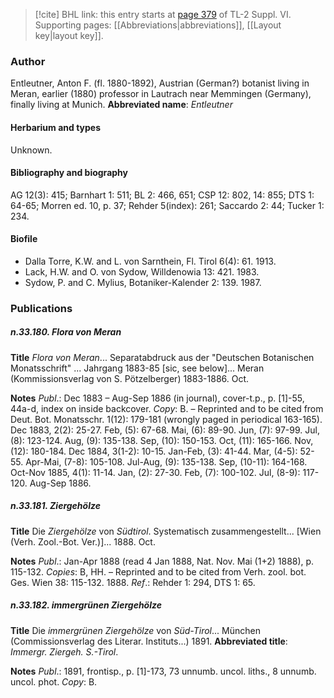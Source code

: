 > [!cite] BHL link: this entry starts at [page 379](https://www.biodiversitylibrary.org/page/33260367) of TL-2 Suppl. VI.
> Supporting pages: [[Abbreviations|abbreviations]], [[Layout key|layout key]].

### Author

Entleutner, Anton F. (fl. 1880-1892), Austrian (German?) botanist living in Meran, earlier (1880) professor in Lautrach near Memmingen (Germany), finally living at Munich. 
**Abbreviated name**: *Entleutner*

#### Herbarium and types

Unknown.

#### Bibliography and biography

AG 12(3): 415; Barnhart 1: 511; BL 2: 466, 651; CSP 12: 802, 14: 855; DTS 1: 64-65; Morren ed. 10, p. 37; Rehder 5(index): 261; Saccardo 2: 44; Tucker 1: 234.

#### Biofile

- Dalla Torre, K.W. and L. von Sarnthein, Fl. Tirol 6(4): 61. 1913.
- Lack, H.W. and O. von Sydow, Willdenowia 13: 421. 1983.
- Sydow, P. and C. Mylius, Botaniker-Kalender 2: 139. 1987.

### Publications

##### n.33.180. Flora von Meran

**Title**
*Flora von Meran*... Separatabdruck aus der "Deutschen Botanischen Monatsschrift" ... Jahrgang 1883-85 \[sic, see below\]... Meran (Kommissionsverlag von S. Pötzelberger) 1883-1886. Oct.

**Notes**
*Publ*.: Dec 1883 – Aug-Sep 1886 (in journal), cover-t.p., p. \[1\]-55, 44a-d, index on inside backcover. *Copy*: B. – Reprinted and to be cited from Deut. Bot. Monatsschr. 1(12): 179-181 (wrongly paged in periodical 163-165). Dec 1883, 2(2): 25-27. Feb, (5): 67-68. Mai, (6): 89-90. Jun, (7): 97-99. Jul, (8): 123-124. Aug, (9): 135-138. Sep, (10): 150-153. Oct, (11): 165-166. Nov, (12): 180-184. Dec 1884, 3(1-2): 10-15. Jan-Feb, (3): 41-44. Mar, (4-5): 52-55. Apr-Mai, (7-8): 105-108. Jul-Aug, (9): 135-138. Sep, (10-11): 164-168. Oct-Nov 1885, 4(1): 11-14. Jan, (2): 27-30. Feb, (7): 100-102. Jul, (8-9): 117-120. Aug-Sep 1886.

##### n.33.181. Ziergehölze

**Title**
Die *Ziergehölze* von *Südtirol*. Systematisch zusammengestellt... \[Wien (Verh. Zool.-Bot. Ver.)\]... 1888. Oct.

**Notes**
*Publ*.: Jan-Apr 1888 (read 4 Jan 1888, Nat. Nov. Mai (1+2) 1888), p. 115-132. *Copies*: B, HH. – Reprinted and to be cited from Verh. zool. bot. Ges. Wien 38: 115-132. 1888.
*Ref*.: Rehder 1: 294, DTS 1: 65.

##### n.33.182. immergrünen Ziergehölze

**Title**
Die *immergrünen Ziergehölze* von *Süd-Tirol*... München (Commissionsverlag des Literar. Instituts...) 1891.
**Abbreviated title**: *Immergr. Ziergeh. S.-Tirol*.

**Notes**
*Publ*.: 1891, frontisp., p. \[1\]-173, 73 unnumb. uncol. liths., 8 unnumb. uncol. phot. *Copy*: B.

